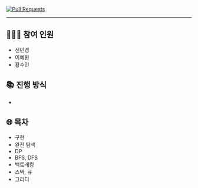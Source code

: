 [![Pull Requests][pr-shield]][pr-url]

---
## 🙋🏻‍♀️ 참여 인원
- 신민경
- 이예원
- 황수민

## 📚 진행 방식
- 

## 🌐 목차
- 구현 
- 완전 탐색
- DP 
- BFS, DFS 
- 백트래킹 
- 스택, 큐
- 그리디

[pr-shield]: https://img.shields.io/github/issues-pr/cosu-girls/coding-test-study?style=for-the-badge
[pr-url]: https://github.com/cosu-girls/coding-test-study/pulls
